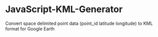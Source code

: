 JavaScript-KML-Generator
========================

Convert space delimited point data (point_id latitude longitude) to KML format for Google Earth
